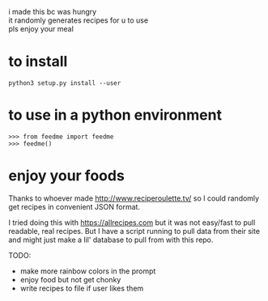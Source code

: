 i made this bc was hungry<br />
it randomly generates recipes for u to use<br />
pls enjoy your meal

# to install
`python3 setup.py install --user`


# to use in a python environment
`>>> from feedme import feedme` <br />
`>>> feedme()`

# enjoy your foods
Thanks to whoever made http://www.reciperoulette.tv/ so I could randomly get recipes in convenient JSON format.

I tried doing this with https://allrecipes.com but it was not easy/fast to pull readable, real recipes.
But I have a script running to pull data from their site and might just make a lil' database to pull from with this repo.

TODO:
- make more rainbow colors in the prompt
- enjoy food but not get chonky
- write recipes to file if user likes them
